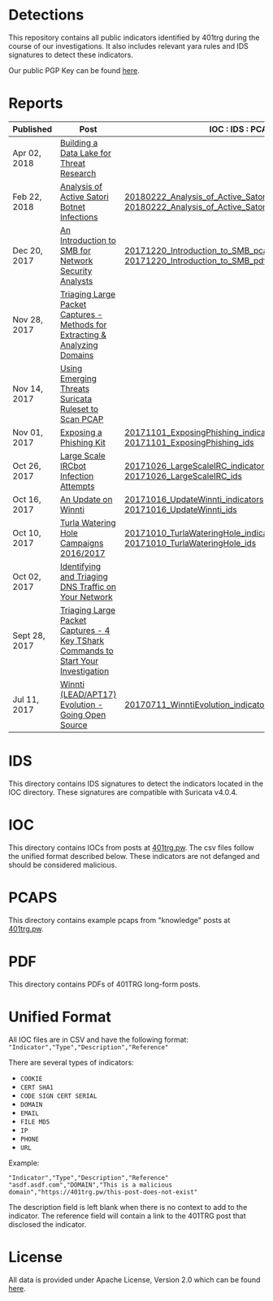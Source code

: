Detections
==================

This repository contains all public indicators identified by 401trg during the course of our investigations. It also includes relevant yara rules and IDS signatures to detect these indicators.

Our public PGP Key can be found [here](https://keybase.io/401trg/pgp_keys.asc?fingerprint=1c3e9c9719d6480f1446e4f1812dc5f3628952f9).

# Reports

| Published | Post | IOC : IDS : PCAP : PDF |
|-------------------------------------------------------------------------------------------------------------------|-----------------------------------------------------------------------------------------------------------------------------------------------------------------------------------------------------|--------------|
| Apr 02, 2018 | [Building a Data Lake for Threat Research](https://401trg.pw/building-a-data-lake-for-threat-research/) | |
| Feb 22, 2018 | [Analysis of Active Satori Botnet Infections](https://401trg.pw/analysis-of-active-satori-botnet-infections/) | [20180222_Analysis_of_Active_Satori_Botnet_Infections_indicators](https://github.com/401trg/detections/blob/master/ioc/20180222_Satori_Botnet_RCE_indicators.csv) <br> [20180222_Analysis_of_Active_Satori_Botnet_Infections__ids](https://github.com/401trg/detections/blob/master/ids/20180222_Satori_Botnet_RCE.rules) |
| Dec 20, 2017 | [An Introduction to SMB for Network Security Analysts](https://401trg.pw/an-introduction-to-smb-for-network-security-analysts/) | [20171220_Introduction_to_SMB_pcaps](https://github.com/401trg/detections/tree/master/pcaps) <br> [20171220_Introduction_to_SMB_pdf](https://github.com/401trg/detections/blob/master/pdfs/20171220_An-Introduction-to-SMB-for-Network-Security-Analysts.pdf) |
| Nov 28, 2017 | [Triaging Large Packet Captures - Methods for Extracting & Analyzing Domains](https://401trg.pw/triaging-large-packet-captures-methods-for-extracting-analyzing-domains/) |  |
| Nov 14, 2017 | [Using Emerging Threats Suricata Ruleset to Scan PCAP](https://401trg.pw/using-emergingthreats-suricata-ruleset-to-scan-pcap/) |  |
| Nov 01, 2017 | [Exposing a Phishing Kit](https://401trg.pw/exposing-a-phishing-kit) | [20171101_ExposingPhishing_indicators](https://github.com/401trg/detections/blob/master/ioc/20171101_ExposingPhishing_indicators.csv) <br> [20171101_ExposingPhishing_ids](https://github.com/401trg/detections/blob/master/ids/20171101_ExposingPhishing_ids.rules) |
 | Oct 26, 2017 | [Large Scale IRCbot Infection Attempts](https://401trg.pw/large_scale_ircbot_infection_attempts) | [20171026_LargeScaleIRC_indicators](https://github.com/401trg/detections/blob/master/ioc/20171026_LargeScaleIRC_indicators.csv) <br> [20171026_LargeScaleIRC_ids](https://github.com/401trg/detections/blob/master/ids/20171026_LargeScaleIRC_ids.rules)|
| Oct 16, 2017 | [An Update on Winnti](https://401trg.pw/an-update-on-winnti/) |[20171016_UpdateWinnti_indicators](https://github.com/401trg/detections/blob/master/ioc/20171016_UpdateWinnti_indicators.csv) <br> [20171016_UpdateWinnti_ids](https://github.com/401trg/detections/blob/master/ids/20171016_UpdateWinnti_ids.rules) |
| Oct 10, 2017 | [Turla Watering Hole Campaigns 2016/2017](https://401trg.pw/turla-watering-hole-campaigns-2016-2017/) | [20171010_TurlaWateringHole_indicators](https://github.com/401trg/detections/blob/master/ioc/20171010_TurlaWateringHole_indicators.csv) <br> [20171010_TurlaWateringHole_ids](https://github.com/401trg/detections/blob/master/ids/20171010_TurlaWateringHole_ids.rules) |
| Oct 02, 2017 | [Identifying and Triaging DNS Traffic on Your Network](https://401trg.pw/identifying-and-triaging-dns-traffic-on-your-network/) |  |
| Sept 28, 2017 | [Triaging Large Packet Captures - 4 Key TShark Commands to Start Your Investigation](https://401trg.pw/triaging-large-packet-captures-4-key-tshark-commands-to-start-your-investigation/) |  |
| Jul 11, 2017 | [Winnti (LEAD/APT17) Evolution - Going Open Source](https://401trg.pw/winnti-evolution-going-open-source/) | [20170711_WinntiEvolution_indicators](https://github.com/401trg/detections/blob/master/ioc/20170711_WinntiEvolution_indicators.csv) | 

# IDS
This directory contains IDS signatures to detect the indicators located in the IOC directory. These signatures are compatible with Suricata v4.0.4.

# IOC
This directory contains IOCs from posts at [401trg.pw](https://401trg.pw). The csv files follow the unified format described below. These indicators are not defanged and should be considered malicious.

# PCAPS
This directory contains example pcaps from "knowledge" posts at [401trg.pw](https://401trg.pw).

# PDF
This directory contains PDFs of 401TRG long-form posts.

# Unified Format
All IOC files are in CSV and have the following format:
`"Indicator","Type","Description","Reference"`

There are several types of indicators:
- `COOKIE`
- `CERT SHA1`
- `CODE SIGN CERT SERIAL`
- `DOMAIN`
- `EMAIL`
- `FILE MD5`
- `IP`
- `PHONE`
- `URL`

Example:
```
"Indicator","Type","Description","Reference"
"asdf.asdf.com","DOMAIN","This is a malicious domain","https://401trg.pw/this-post-does-not-exist"
```

The description field is left blank when there is no context to add to the indicator. The reference field will contain a link to the 401TRG post that disclosed the indicator. 

# License
All data is provided under Apache License, Version 2.0 which can be found [here](https://www.apache.org/licenses/LICENSE-2.0).
